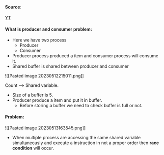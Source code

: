 #### Source:
[YT](https://www.youtube.com/watch?v=mWO0XazqV9g&list=PLXj4XH7LcRfDrdQuJTHIPmKMpa7eYVaPm&index=30)

#### What is producer and consumer problem:
* Here we have two process
	* Producer
	* Consumer
* Producer process produced a item and consumer process will consume it.
* Shared buffer is shared between producer and consumer

![[Pasted image 20230512215011.png]]

Count --> Shared variable.

* Size of a buffer is 5.
* Producer produce a item and put it in buffer.
	* Before storing a buffer we need to check buffer is full or not.

#### Problem:

![[Pasted image 20230513163545.png]]

* When multiple process are accessing the same shared variable simultaneously and execute a instruction in not a proper order then **race condition** will occur.